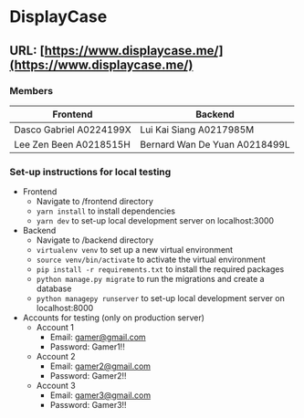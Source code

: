 # DisplayCase

## URL: [https://www.displaycase.me/](https://www.displaycase.me/)

### Members

| Frontend                | Backend                       |
| ----------------------- | ----------------------------- |
| Dasco Gabriel A0224199X | Lui Kai Siang A0217985M       |
| Lee Zen Been A0218515H  | Bernard Wan De Yuan A0218499L |

### Set-up instructions for local testing

- Frontend
  - Navigate to /frontend directory
  - `yarn install` to install dependencies
  - `yarn dev` to set-up local development server on localhost:3000
- Backend
  - Navigate to /backend directory
  - `virtualenv venv` to set up a new virtual environment
  - `source venv/bin/activate` to activate the virtual environment
  - `pip install -r requirements.txt` to install the required packages
  - `python manage.py migrate` to run the migrations and create a database
  - `python managepy runserver` to set-up local development server on localhost:8000
- Accounts for testing (only on production server)
  - Account 1
    - Email: gamer@gmail.com
    - Password: Gamer1!!
  - Account 2
    - Email: gamer2@gmail.com
    - Password: Gamer2!!
  - Account 3
    - Email: gamer3@gmail.com
    - Password: Gamer3!!

